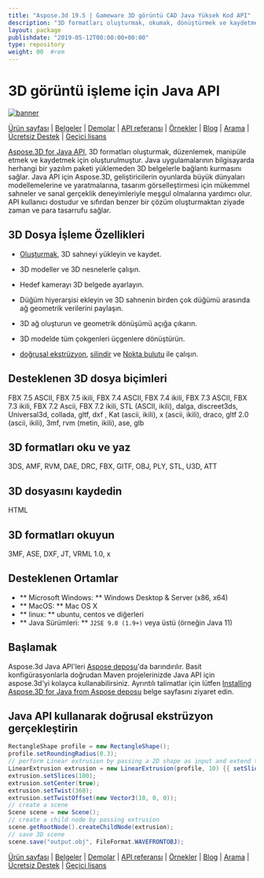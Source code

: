 ```yaml
---
title: "Aspose.3d 19.5 | Gameware 3D görüntü CAD Java Yüksek Kod API" 
description: "3D formatları oluşturmak, okumak, dönüştürmek ve kaydetmek için Java Kütüphanesi (örn. 3DS, 3MF, DAE, DFX, GITF, U3D, vb.). Geometrileri, grafikleri, iskeletleri ve morph deformerları destekler." 
layout: package
publishdate: "2019-05-12T00:00:00+00:00"
type: repository
weight: 00	#rem
---
```


# 3D görüntü işleme için Java API
[![banner](../aspose_3d-for-java-banner.png)](./)

[Ürün sayfası](https://products.aspose.com/3d/java) | [Belgeler](https://docs.aspose.com/3d/java/) | [Demolar](https://products.aspose.app/3d/family) | [API referansı](https://apireference.aspose.com/3d/java) | [Örnekler](https://github.com/aspose-3d/Aspose.3D-for-Java) | [Blog](https://blog.aspose.com/category/3d/) | [Arama](https://search.aspose.com/) | [Ücretsiz Destek](https://forum.aspose.com/c/3d) | [Geçici lisans](https://purchase.aspose.com/temporary-license)

[Aspose.3D for Java API](https://products.aspose.com/3d/java), 3D formatları oluşturmak, düzenlemek, manipüle etmek ve kaydetmek için oluşturulmuştur. Java uygulamalarının bilgisayarda herhangi bir yazılım paketi yüklemeden 3D belgelerle bağlantı kurmasını sağlar. Java API için Aspose.3D, geliştiricilerin oyunlarda büyük dünyaları modellemelerine ve yaratmalarına, tasarım görselleştirmesi için mükemmel sahneler ve sanal gerçeklik deneyimleriyle meşgul olmalarına yardımcı olur. API kullanıcı dostudur ve sıfırdan benzer bir çözüm oluşturmaktan ziyade zaman ve para tasarrufu sağlar.

## 3D Dosya İşleme Özellikleri

- [Oluşturmak](https://docs.aspose.com/3d/java/create-an-empty-3d-document/), 3D sahneyi yükleyin ve kaydet.
- 3D modeller ve 3D nesnelerle çalışın.
- Hedef kamerayı 3D belgede ayarlayın.
- Düğüm hiyerarşisi ekleyin ve 3D sahnenin birden çok düğümü arasında ağ geometrik verilerini paylaşın.
- 3D ağ oluşturun ve geometrik dönüşümü açığa çıkarın.
- 3D modelde tüm çokgenleri üçgenlere dönüştürün.

- [doğrusal ekstrüzyon](https://docs.aspose.com/3d/java/working-with-linear-extrusion/), [silindir](https://docs.aspose.com/3d/java/working-with-silindir/) ve [Nokta bulutu](https://docs.aspose.com/3d/java/working-with-pointcloud/) ile çalışın.

## Desteklenen 3D dosya biçimleri
FBX 7.5 ASCII, FBX 7.5 ikili, FBX 7.4 ASCII, FBX 7.4 ikili, FBX 7.3 ASCII, FBX 7.3 ikili, FBX 7.2 Ascii, FBX 7.2 ikili, STL (ASCII, ikili), dalga, discreet3ds, Universal3d, collada, gltf, dxf , Kat (ascii, ikili), x (ascii, ikili), draco, gltf 2.0 (ascii, ikili), 3mf, rvm (metin, ikili), ase, glb

## 3D formatları oku ve yaz
3DS, AMF, RVM, DAE, DRC, FBX, GITF, OBJ, PLY, STL, U3D, ATT

## 3D dosyasını kaydedin
HTML

## 3D formatları okuyun
3MF, ASE, DXF, JT, VRML 1.0, x

## Desteklenen Ortamlar
- ** Microsoft Windows: ** Windows Desktop & Server (x86, x64)
- ** MacOS: ** Mac OS X
- ** linux: ** ubuntu, centos ve diğerleri
- ** Java Sürümleri: ** `J2SE 9.0 (1.9+)` veya üstü (örneğin Java 11)

## Başlamak

Aspose.3d Java API'leri [Aspose deposu](https://releases.aspose.com/3d/java/)'da barındırılır. Basit konfigürasyonlarla doğrudan Maven projelerinizde Java API için aspose.3d'yi kolayca kullanabilirsiniz. Ayrıntılı talimatlar için lütfen [Installing Aspose.3D for Java from Aspose deposu](https://docs.aspose.com/3d/java/installation/) belge sayfasını ziyaret edin.

## Java API kullanarak doğrusal ekstrüzyon gerçekleştirin

``` java
RectangleShape profile = new RectangleShape();
profile.setRoundingRadius(0.3);
// perform Linear extrusion by passing a 2D shape as input and extend the shape in the 3rd dimension
LinearExtrusion extrusion = new LinearExtrusion(profile, 10) {{ setSlices(100); setCenter(true); setTwist(360); setTwistOffset(new Vector3(10, 0, 0));}};
extrusion.setSlices(100);
extrusion.setCenter(true);
extrusion.setTwist(360);
extrusion.setTwistOffset(new Vector3(10, 0, 0));
// create a scene
Scene scene = new Scene();
// create a child node by passing extrusion
scene.getRootNode().createChildNode(extrusion);
// save 3D scene
scene.save("output.obj", FileFormat.WAVEFRONTOBJ);
```

[Ürün sayfası](https://products.aspose.com/3d/java) | [Belgeler](https://docs.aspose.com/3d/java/) | [Demolar](https://products.aspose.app/3d/family) | [API referansı](https://apireference.aspose.com/3d/java) | [Örnekler](https://github.com/aspose-3d/Aspose.3D-for-Java) | [Blog](https://blog.aspose.com/category/3d/) | [Arama](https://search.aspose.com/) | [Ücretsiz Destek](https://forum.aspose.com/c/3d) | [Geçici lisans](https://purchase.aspose.com/temporary-license)

